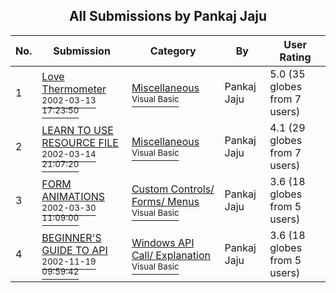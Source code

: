 ﻿<div align="center">

## All Submissions by Pankaj Jaju

</div>

No.  | Submission | Category | By   | User Rating
---- | ---------- | -------- | ---- | -----------
1 | [Love Thermometer<br /><sup>2002-03-13 17:23:50</sup>](https://github.com/Planet-Source-Code/pankaj-jaju-love-thermometer__1-32651) | [Miscellaneous<br /><sup>Visual Basic</sup>](../ByCategory/miscellaneous__1-1.md) | Pankaj Jaju | 5.0 (35 globes from 7 users)
2 | [LEARN TO USE RESOURCE FILE<br /><sup>2002-03-14 21:07:20</sup>](https://github.com/Planet-Source-Code/pankaj-jaju-learn-to-use-resource-file__1-32680) | [Miscellaneous<br /><sup>Visual Basic</sup>](../ByCategory/miscellaneous__1-1.md) | Pankaj Jaju | 4.1 (29 globes from 7 users)
3 | [FORM ANIMATIONS<br /><sup>2002-03-30 11:09:00</sup>](https://github.com/Planet-Source-Code/pankaj-jaju-form-animations__1-33756) | [Custom Controls/ Forms/  Menus<br /><sup>Visual Basic</sup>](../ByCategory/custom-controls-forms-menus__1-4.md) | Pankaj Jaju | 3.6 (18 globes from 5 users)
4 | [BEGINNER'S GUIDE TO API<br /><sup>2002-11-19 09:59:42</sup>](https://github.com/Planet-Source-Code/pankaj-jaju-beginner-s-guide-to-api__1-41031) | [Windows API Call/ Explanation<br /><sup>Visual Basic</sup>](../ByCategory/windows-api-call-explanation__1-39.md) | Pankaj Jaju | 3.6 (18 globes from 5 users)
